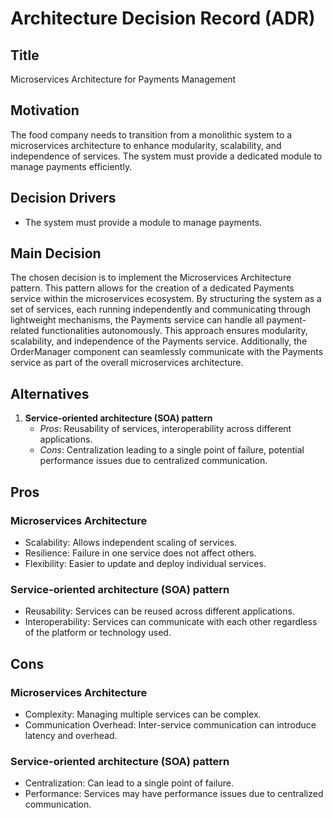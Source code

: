 # Architecture Decision Record (ADR)

## Title
Microservices Architecture for Payments Management

## Motivation
The food company needs to transition from a monolithic system to a microservices architecture to enhance modularity, scalability, and independence of services. The system must provide a dedicated module to manage payments efficiently.

## Decision Drivers
- The system must provide a module to manage payments.

## Main Decision
The chosen decision is to implement the Microservices Architecture pattern. This pattern allows for the creation of a dedicated Payments service within the microservices ecosystem. By structuring the system as a set of services, each running independently and communicating through lightweight mechanisms, the Payments service can handle all payment-related functionalities autonomously. This approach ensures modularity, scalability, and independence of the Payments service. Additionally, the OrderManager component can seamlessly communicate with the Payments service as part of the overall microservices architecture.

## Alternatives
1. **Service-oriented architecture (SOA) pattern**
   - *Pros*: Reusability of services, interoperability across different applications.
   - *Cons*: Centralization leading to a single point of failure, potential performance issues due to centralized communication.

## Pros
### Microservices Architecture
- Scalability: Allows independent scaling of services.
- Resilience: Failure in one service does not affect others.
- Flexibility: Easier to update and deploy individual services.

### Service-oriented architecture (SOA) pattern
- Reusability: Services can be reused across different applications.
- Interoperability: Services can communicate with each other regardless of the platform or technology used.

## Cons
### Microservices Architecture
- Complexity: Managing multiple services can be complex.
- Communication Overhead: Inter-service communication can introduce latency and overhead.

### Service-oriented architecture (SOA) pattern
- Centralization: Can lead to a single point of failure.
- Performance: Services may have performance issues due to centralized communication.